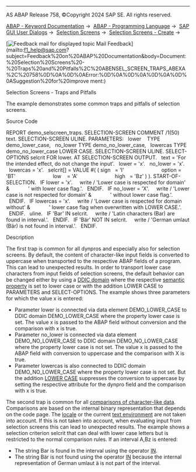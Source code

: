   

* * *

AS ABAP Release 758, ©Copyright 2024 SAP SE. All rights reserved.

[ABAP - Keyword Documentation](javascript:call_link\('abenabap.htm'\)) →  [ABAP - Programming Language](javascript:call_link\('abenabap_reference.htm'\)) →  [SAP GUI User Dialogs](javascript:call_link\('abenabap_screens.htm'\)) →  [Selection Screens](javascript:call_link\('abenselection_screen.htm'\)) →  [Selection Screens - Create](javascript:call_link\('abenselection_screen_create.htm'\)) → 

 [![](Mail.gif?object=Mail.gif "Feedback mail for displayed topic") Mail Feedback](mailto:f1_help@sap.com?subject=Feedback%20on%20ABAP%20Documentation&body=Document:%20Selection%20Screens%20-%20Traps%20and%20Pitfalls%2C%20ABENSEL_SCREEN_TRAPS_ABEXA%2C%20758%0D%0A%0D%0AError:%0D%0A%0D%0A%0D%0A%0D%0ASuggestion%20for%20improve
ment:)

Selection Screens - Traps and Pitfalls

The example demonstrates some common traps and pitfalls of selection screens.

Source Code   

REPORT demo\_selscreen\_traps.
SELECTION-SCREEN COMMENT /1(50) text.
SELECTION-SCREEN ULINE.
PARAMETERS:
  lower    TYPE demo\_lower\_case,
  no\_lower TYPE demo\_no\_lower\_case,
  lowercas TYPE demo\_no\_lower\_case LOWER CASE.
SELECTION-SCREEN ULINE.
SELECT-OPTIONS selcrit FOR lower.
AT SELECTION-SCREEN OUTPUT.
  text = 'For the intended effect, do not change the input'.
  lower = 'x'.
  no\_lower = 'x'.
  lowercas = 'x'.
  selcrit\[\] = VALUE #( ( sign   = 'I'
                         option = 'BT'
                         low    = 'A'
                         high   = 'Bz' ) ).
START-OF-SELECTION.
  IF lower = 'x'.
    write / 'Lower case is respected for domain' &
            ' with lower case flag.'.
  ENDIF.
  IF no\_lower = 'X'.
    write / 'Lower case is not respected for domain' &
            ' without lower case flag.'.
  ENDIF.
  IF lowercas = 'x'.
    write / 'Lower case is respected for domain without' &
            ' lower case flag when overwritten with LOWER CASE.'.
  ENDIF.
  uline.
  IF 'Bar' IN selcrit.
    write / 'Latin characters (Bar) are found in interval.'.
  ENDIF.
  IF 'Bär' NOT IN selcrit.
    write / 'German umlaut (Bär) is not found in interval.'.
  ENDIF.

Description   

The first trap is common for all dynpros and especially also for selection screens. By default, the content of character-like input fields is converted to uppercase when transported to the respective ABAP fields of a program. This can lead to unexpected results. In order to transport lower case characters from input fields of selection screens, the default behavior can be changed either by using a [DDIC domain](javascript:call_link\('abendomain_glosry.htm'\) "Glossary Entry") where the respective [semantic property](javascript:call_link\('abenddic_domains_sema.htm'\)) is set to lower case or with the addition LOWER CASE to PARAMETERS and SELECT-OPTIONS. The example shows three parameters for which the value x is entered:

-   Parameter lower is connected via data element DEMO\_LOWER\_CASE to DDIC domain DEMO\_LOWER\_CASE where the property lower case is set. The value x is passed to the ABAP field without conversion and the comparison with x is true.
-   Parameter no\_lower is connected via data element DEMO\_NO\_LOWER\_CASE to DDIC domain DEMO\_NO\_LOWER\_CASE where the property lower case is not set. The value x is passed to the ABAP field with conversion to uppercase and the comparison with X is true.
-   Parameter lowercas is also connected to DDIC domain DEMO\_NO\_LOWER\_CASE where the property lower case is not set. But the addition [LOWER CASE](abapparameters_value.htm#!ABAP_ADDITION_2@2@) suppresses the conversion to uppercase by setting the respective attribute for the dynpro field and the comparison with x is true.

The second trap is common for all [comparisons of character-like data](abencomparison_type.htm#@@ITOC@@ABENCOMPARISON_TYPE_2). Comparisons are based on the internal binary representation that depends on the code page. The [locale](javascript:call_link\('abenlocale_glosry.htm'\) "Glossary Entry") or the current [text environment](javascript:call_link\('abentext_environment.htm'\)) are not taken into account. If this is not taken into account, when evaluating input from selection screens this can lead to unexpected results. The example shows a selection criterion selcrit that can deal with lower case letters but is restricted to the normal comparison rules. If an interval A,Bz is entered:

-   The string Bar is found in the interval using the operator [IN](javascript:call_link\('abenlogexp_select_option.htm'\)).
-   The string Bär is not found using the operator [IN](javascript:call_link\('abenlogexp_select_option.htm'\)) because the internal representation of German umlaut ä is not part of the interval.